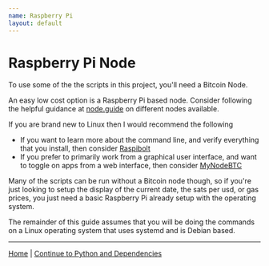 ```yaml
---
name: Raspberry Pi
layout: default
---
```


# Raspberry Pi Node

To use some of the the scripts in this project, you'll need a Bitcoin Node.

An easy low cost option is a Raspberry Pi based node. Consider following the 
helpful guidance at [node.guide](https://node.guide) on different nodes 
available.  

If you are brand new to Linux then I would recommend the following

- If you want to learn more about the command line, and verify everything
  that you install, then consider [Raspibolt](https://raspibolt.org)
- If you prefer to primarily work from a graphical user interface, and want
  to toggle on apps from a web interface, then consider [MyNodeBTC](https://mynodebtc.org)

Many of the scripts can be run without a Bitcoin node though, so if you're just
looking to setup the display of the current date, the sats per usd, or gas 
prices, you just need a basic Raspberry Pi already setup with the operating
system.

The remainder of this guide assumes that you will be doing the commands on
a Linux operating system that uses systemd and is Debian based. 

---

[Home](../) | [Continue to Python and Dependencies](./install-2-displayscreen.html)

